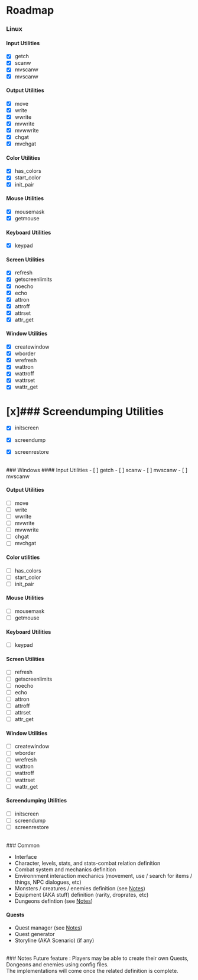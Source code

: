 # Roadmap

### Linux 
#### Input Utilities
- [x] getch
- [x] scanw
- [x] mvscanw
- [x] mvscanw
  
#### Output Utilities
- [x] move
- [x] write
- [x] wwrite
- [x] mvwrite
- [x] mvwwrite
- [x] chgat
- [x] mvchgat

#### Color Utilities
- [x] has_colors
- [x] start_color
- [x] init_pair

#### Mouse Utilities
- [x] mousemask
- [x] getmouse

#### Keyboard Utilities
- [x] keypad

#### Screen Utilities
- [x] refresh
- [x] getscreenlimits
- [x] noecho
- [x] echo
- [x] attron
- [x] attroff
- [x] attrset
- [x] attr_get

#### Window Utilities
- [x] createwindow
- [x] wborder
- [x] wrefresh
- [x] wattron
- [x] wattroff
- [x] wattrset
- [x] wattr_get
  
# [x]### Screendumping Utilities
- [x] initscreen
- [x] screendump
- [x] screenrestore


<br>
### Windows
#### Input Utilities
- [ ] getch
- [ ] scanw
- [ ] mvscanw
- [ ] mvscanw
  
#### Output Utilities
- [ ] move
- [ ] write
- [ ] wwrite
- [ ] mvwrite
- [ ] mvwwrite
- [ ] chgat
- [ ] mvchgat

#### Color utilities
- [ ] has_colors
- [ ] start_color
- [ ] init_pair

#### Mouse Utilities
- [ ] mousemask
- [ ] getmouse

#### Keyboard Utilities
- [ ] keypad

#### Screen Utilities
- [ ] refresh
- [ ] getscreenlimits
- [ ] noecho
- [ ] echo
- [ ] attron
- [ ] attroff
- [ ] attrset
- [ ] attr_get

#### Window Utilities
- [ ] createwindow
- [ ] wborder
- [ ] wrefresh
- [ ] wattron
- [ ] wattroff
- [ ] wattrset
- [ ] wattr_get
  
#### Screendumping Utilities
- [ ] initscreen
- [ ] screendump
- [ ] screenrestore

<br>
### Common

- Interface
- Character, levels, stats, and stats-combat relation definition
- Combat system and mechanics definition
- Environnment interaction mechanics (movement, use / search for items / things, NPC dialogues, etc)
- Monsters / creatures / enemies definition (see [Notes](#notes))
- Equipment (AKA stuff) definition (rarity, droprates, etc)
- Dungeons defintion (see [Notes](#notes))

#### Quests
- Quest manager (see [Notes](#notes))
- Quest generator
- Storyline (AKA Scenario) (if any)

<br>
### Notes
Future feature : Players may be able to create their own Quests, Dongeons and enemies using config files.<br>
The implementations will come once the related definition is complete.<br>